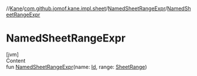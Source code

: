 //[Kane](../../index.md)/[com.github.jomof.kane.impl.sheet](../index.md)/[NamedSheetRangeExpr](index.md)/[NamedSheetRangeExpr](-named-sheet-range-expr.md)



# NamedSheetRangeExpr  
[jvm]  
Content  
fun [NamedSheetRangeExpr](-named-sheet-range-expr.md)(name: [Id](../../com.github.jomof.kane.impl/index.md#%5Bcom.github.jomof.kane.impl%2FId%2F%2F%2FPointingToDeclaration%2F%5D%2FClasslikes%2F-656493898), range: [SheetRange](../-sheet-range/index.md))  




